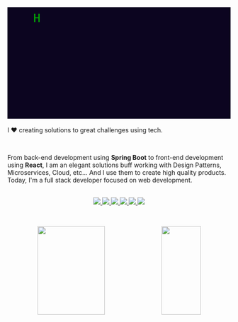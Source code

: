 <img  src="https://github.com/JAlexSouza/JAlexSouza/blob/main/outputgreeting.gif" alt="Greatings!">

<p align="left">I ❤️ creating solutions to great challenges using tech.</p>
<br> 
<p>From back-end development using <strong>Spring Boot</strong> to front-end development using <strong>React</strong>, I am an elegant solutions buff working with Design Patterns, Microservices, Cloud, etc...   And I use them to create high quality products. Today, I'm a full stack developer focused on web development.</p>&nbsp;

<div align="center">
  <a href="https://wa.me/5581985077328">
    <img src="https://img.shields.io/badge/WhatsApp-25D366?style=for-the-badge&logo=whatsapp&logoColor=white" target="_blank" />
  </a>
  <a href="https://www.linkedin.com/in/j-alex-souza" >
    <img src="https://img.shields.io/badge/LinkedIn-0077B5?style=for-the-badge&logo=linkedin&logoColor=white" target="_blank" />
  </a>
  <a href="https://medium.com/@alexsouza_kb">
    <img src="https://img.shields.io/badge/Medium-12100E?style=for-the-badge&logo=medium&logoColor=white" target="_blank" />
  </a>
  <a href="mailto:alexsouza_kb@outlook.com" >
    <img src="https://img.shields.io/badge/Microsoft_Outlook-0078D4?style=for-the-badge&logo=microsoft-outlook&logoColor=white" target="_blank" />
  </a>  
  <a href="mailto:alexkb.souza@gmail.com" >
    <img src="https://img.shields.io/badge/Gmail-D14836?style=for-the-badge&logo=gmail&logoColor=white" target="_blank" />
  </a>
  <a href="https://t.me/JAlexSouza">
    <img src="https://img.shields.io/badge/Telegram-2CA5E0?style=for-the-badge&logo=telegram&logoColor=white" target="_blank" />
  </a>
</div>

##

<br>

<div  align="center" style="margin-bottom:100px">
  <img height=200 width=55%  color="white" align="center" src="https://github-readme-stats.vercel.app/api?username=JAlexSouza&hide=issues,contribs&show=reviews,prs_merged,prs_merged_percentage&show_icons=true&theme=dark" />
  <img height=200 width=42%  align="center" src="https://github-readme-stats.vercel.app/api/top-langs?username=JAlexSouza&langs_count=20&layout=donut&theme=dark" />
</div>


##

